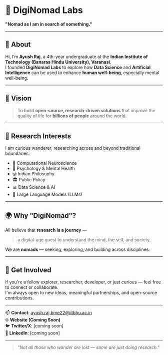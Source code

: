 # 🧠 DigiNomad Labs  
**"Nomad as I am in search of something."**

---

## 👋 About

Hi, I’m **Ayush Raj**, a 4th-year undergraduate at the **Indian Institute of Technology (Banaras Hindu University), Varanasi**.  
I founded **DigiNomad Labs** to explore how **Data Science** and **Artificial Intelligence** can be used to enhance **human well-being**, especially mental well-being.

---

## 🎯 Vision

> To build **open-source, research-driven solutions** that improve the quality of life for **billions of people** around the world.

---

## 🧪 Research Interests

I am curious wanderer, researching across and beyond traditional boundaries:

- 🧬 Computational Neuroscience  
- 🧠 Psychology & Mental Health  
- 🕉️ Indian Philosophy  
- 🏛️ Public Policy  
- 📊 Data Science & AI  
- 🤖 Large Language Models (LLMs)

---

## 🌍 Why "DigiNomad"?

All believe that **research is a journey** —  
> a digital-age quest to understand the mind, the self, and society.  

We are **nomads** — seeking, exploring, and building across disciplines.

---

## 🤝 Get Involved

If you're a fellow explorer, researcher, developer, or just curious — feel free to connect or collaborate.  
I'm always open to new ideas, meaningful partnerships, and open-source contributions.

---

📫 **Contact**: [ayush.raj.bme22@iitbhu.ac.in](mailto:ayush.raj.bme22@iitbhu.ac.in)  
🌐 **Website (Coming Soon)**  
🐦 **Twitter/X**: [coming soon]  
🔗 **LinkedIn**: [coming soon]  

---

> *"Not all those who wander are lost — some are just doing research."*
